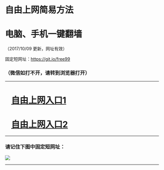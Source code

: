 ﻿# 自由上网简易方法

# 电脑、手机一键翻墙

（2017/10/09 更新，网址有效）

固定短网址：https://git.io/free99

### （微信如打不开，请转到浏览器打开）


***





# &nbsp;&nbsp; <a href="http://ft1218424258.fwq-tz-1001.info/fwqtz01.html?t=100900120518 " target="_blank">自由上网入口1</a>
# &nbsp;&nbsp; <a href="http://ft2897317321.fwq-tz-1002.info/fwqtz02.html?t=10090018655 " target="_blank">自由上网入口2</a>
***

### 请记住下图中固定短网址：

<img src="https://s3-us-west-2.amazonaws.com/fwq-1001/yjfq-20170905okok.png" /> 


***

